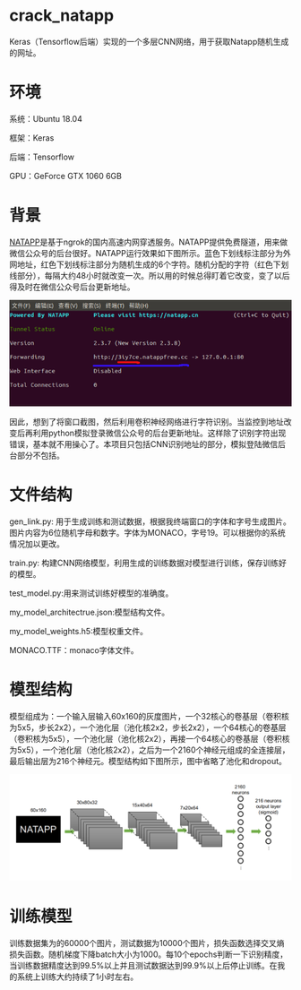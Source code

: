 # crack_natapp

Keras（Tensorflow后端）实现的一个多层CNN网络，用于获取Natapp随机生成的网址。

# 环境

系统：Ubuntu 18.04 

框架：Keras

后端：Tensorflow

GPU：GeForce GTX 1060 6GB

# 背景

[NATAPP](https://natapp.cn/)是基于ngrok的国内高速内网穿透服务。NATAPP提供免费隧道，用来做微信公众号的后台很好。NATAPP运行效果如下图所示。蓝色下划线标注部分为外网地址，红色下划线标注部分为随机生成的6个字符。随机分配的字符（红色下划线部分），每隔大约48小时就改变一次。所以用的时候总得盯着它改变，变了以后得及时在微信公众号后台更新地址。

![natapp](images/natapp.png)

因此，想到了将窗口截图，然后利用卷积神经网络进行字符识别。当监控到地址改变后再利用python模拟登录微信公众号的后台更新地址。这样除了识别字符出现错误，基本就不用操心了。本项目只包括CNN识别地址的部分，模拟登陆微信后台部分不包括。

# 文件结构

gen_link.py: 用于生成训练和测试数据，根据我终端窗口的字体和字号生成图片。图片内容为6位随机字母和数字。字体为MONACO，字号19。可以根据你的系统情况加以更改。

train.py: 构建CNN网络模型，利用生成的训练数据对模型进行训练，保存训练好的模型。

test_model.py:用来测试训练好模型的准确度。

my_model_architectrue.json:模型结构文件。

my_model_weights.h5:模型权重文件。

MONACO.TTF：monaco字体文件。

# 模型结构

模型组成为：一个输入层输入60x160的灰度图片，一个32核心的卷基层（卷积核为5x5，步长2x2），一个池化层（池化核2x2，步长2x2），一个64核心的卷基层（卷积核为5x5），一个池化层（池化核2x2），再接一个64核心的卷基层（卷积核为5x5），一个池化层（池化核2x2），之后为一个2160个神经元组成的全连接层，最后输出层为216个神经元。模型结构如下图所示，图中省略了池化和dropout。

![structure](images/structure.png)

# 训练模型

训练数据集为的60000个图片，测试数据为10000个图片，损失函数选择交叉熵损失函数。随机梯度下降batch大小为1000。每10个epochs判断一下识别精度，当训练数据精度达到99.5%以上并且测试数据达到99.9%以上后停止训练。在我的系统上训练大约持续了1小时左右。
